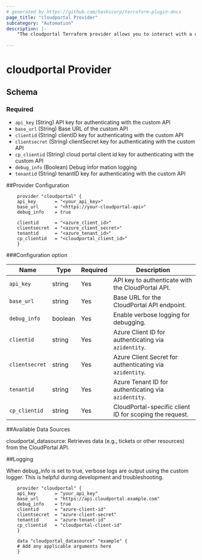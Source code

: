 ```yaml
---
# generated by https://github.com/hashicorp/terraform-plugin-docs
page_title: "cloudportal Provider"
subcategory: "Automation"
description: |-
    "The cloudportal Terraform provider allows you to interact with a custom CloudPortal API. This provider enables the configuration and retrieval of resources exposed by the CloudPortal API."
  
---
```


# cloudportal Provider

<!-- schema generated by tfplugindocs -->
## Schema

### Required

- `api_key` (String) API key for authenticating with the custom API
- `base_url` (String) Base URL of the custom API
- `clientid` (String) clientID key for authenticating with the custom API
- `clientsecret` (String) clientSecret key for authenticating with the custom API
- `cp_clientid` (String) cloud portal client id  key for authenticating with the custom API
- `debug_info` (Boolean) Debug infor mation logging
- `tenantid` (String) tenantID key for authenticating with the custom API


##Provider Configuration
```
    provider "cloudportal" {
    api_key       = "<your_api_key>"
    base_url      = "<https://your-cloudportal-api>"
    debug_info    = true

    clientid      = "<azure_client_id>"
    clientsecret  = "<azure_client_secret>"
    tenantid      = "<azure_tenant_id>"
    cp_clientid   = "<cloudportal_client_id>"
    }
```
###Configuration option

| Name           | Type    | Required | Description                                              |
| -------------- | ------- | -------- | -------------------------------------------------------- |
| `api_key`      | string  | Yes      | API key to authenticate with the CloudPortal API.        |
| `base_url`     | string  | Yes      | Base URL for the CloudPortal API endpoint.               |
| `debug_info`   | boolean | Yes      | Enable verbose logging for debugging.                    |
| `clientid`     | string  | Yes      | Azure Client ID for authenticating via `azidentity`.     |
| `clientsecret` | string  | Yes      | Azure Client Secret for authenticating via `azidentity`. |
| `tenantid`     | string  | Yes      | Azure Tenant ID for authenticating via `azidentity`.     |
| `cp_clientid`  | string  | Yes      | CloudPortal-specific client ID for scoping the request.  |


##Available Data Sources

cloudportal_datasource: Retrieves data (e.g., tickets or other resources) from the CloudPortal API.


##Logging

When debug_info is set to true, verbose logs are output using the custom logger. This is helpful during development and troubleshooting.

```
    provider "cloudportal" {
    api_key       = "your_api_key"
    base_url      = "https://api.cloudportal.example.com"
    debug_info    = true
    clientid      = "azure-client-id"
    clientsecret  = "azure-client-secret"
    tenantid      = "azure-tenant-id"
    cp_clientid   = "cloudportal-client-id"
    }

    data "cloudportal_datasource" "example" {
    # Add any applicable arguments here
    }
```


